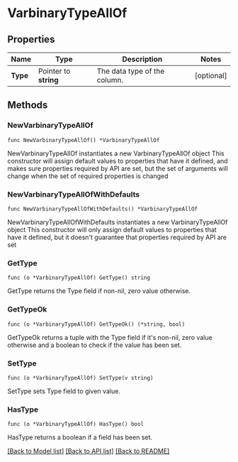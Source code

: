 # VarbinaryTypeAllOf

## Properties

Name | Type | Description | Notes
------------ | ------------- | ------------- | -------------
**Type** | Pointer to **string** | The data type of the column. | [optional] 

## Methods

### NewVarbinaryTypeAllOf

`func NewVarbinaryTypeAllOf() *VarbinaryTypeAllOf`

NewVarbinaryTypeAllOf instantiates a new VarbinaryTypeAllOf object
This constructor will assign default values to properties that have it defined,
and makes sure properties required by API are set, but the set of arguments
will change when the set of required properties is changed

### NewVarbinaryTypeAllOfWithDefaults

`func NewVarbinaryTypeAllOfWithDefaults() *VarbinaryTypeAllOf`

NewVarbinaryTypeAllOfWithDefaults instantiates a new VarbinaryTypeAllOf object
This constructor will only assign default values to properties that have it defined,
but it doesn't guarantee that properties required by API are set

### GetType

`func (o *VarbinaryTypeAllOf) GetType() string`

GetType returns the Type field if non-nil, zero value otherwise.

### GetTypeOk

`func (o *VarbinaryTypeAllOf) GetTypeOk() (*string, bool)`

GetTypeOk returns a tuple with the Type field if it's non-nil, zero value otherwise
and a boolean to check if the value has been set.

### SetType

`func (o *VarbinaryTypeAllOf) SetType(v string)`

SetType sets Type field to given value.

### HasType

`func (o *VarbinaryTypeAllOf) HasType() bool`

HasType returns a boolean if a field has been set.


[[Back to Model list]](../README.md#documentation-for-models) [[Back to API list]](../README.md#documentation-for-api-endpoints) [[Back to README]](../README.md)


